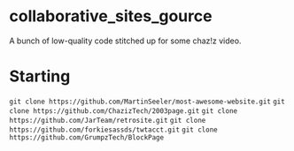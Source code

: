 # collaborative_sites_gource
A bunch of low-quality code stitched up for some chaz!z video.


# Starting
``git clone https://github.com/MartinSeeler/most-awesome-website.git``
``git clone https://github.com/ChazizTech/2003page.git``
``git clone https://github.com/JarTeam/retrosite.git``
``git clone https://github.com/forkiesassds/twtacct.git``
``git clone https://github.com/GrumpzTech/BlockPage``